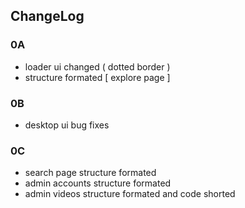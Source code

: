 ## ChangeLog
### 0A
- loader ui changed ( dotted border )
- structure formated [ explore page ]

### 0B
- desktop ui bug fixes 

### 0C 
- search page structure formated
- admin accounts structure formated
- admin videos structure formated and code shorted